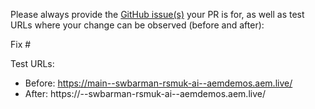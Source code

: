 Please always provide the [GitHub issue(s)](../issues) your PR is for, as well as test URLs where your change can be observed (before and after):

Fix #<gh-issue-id>

Test URLs:
- Before: https://main--swbarman-rsmuk-ai--aemdemos.aem.live/
- After: https://<branch>--swbarman-rsmuk-ai--aemdemos.aem.live/
